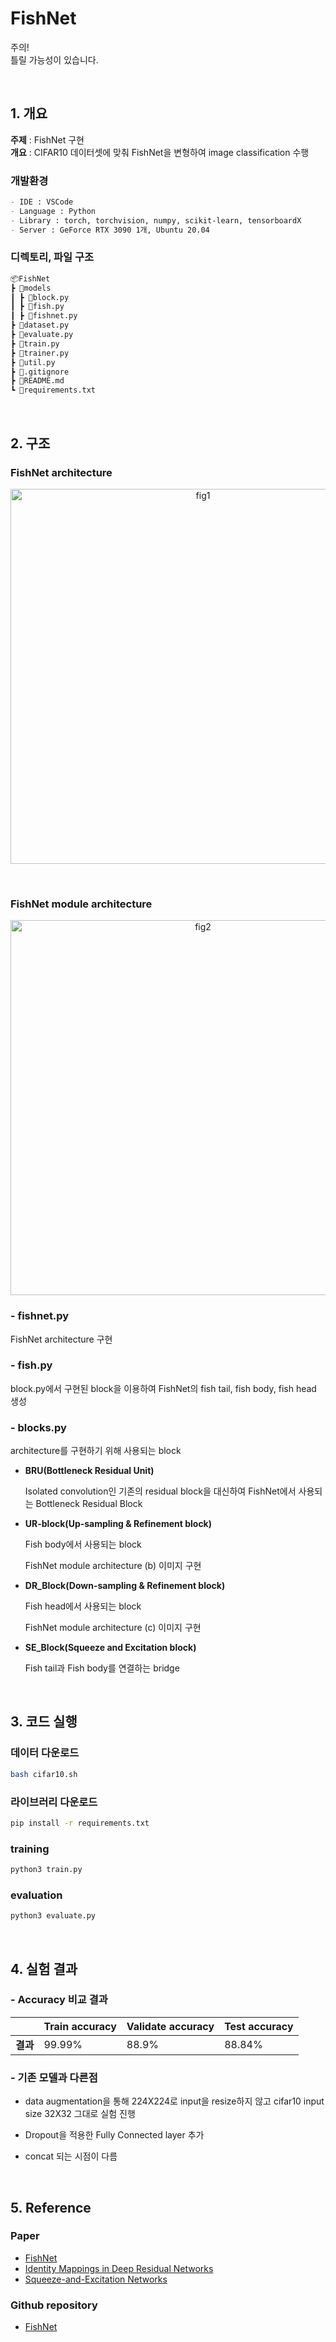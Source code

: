 # FishNet

주의!  
틀릴 가능성이 있습니다.

</br>

## 1. 개요

**주제** : FishNet 구현  
**개요** : CIFAR10 데이터셋에 맞춰 FishNet을 변형하여 image classification 수행 


### 개발환경

```markdown
- IDE : VSCode
- Language : Python
- Library : torch, torchvision, numpy, scikit-learn, tensorboardX 
- Server : GeForce RTX 3090 1개, Ubuntu 20.04
```

### 디렉토리, 파일 구조

```markdown
📦FishNet
┣ 📂models
┃ ┣ 📜block.py
┃ ┣ 📜fish.py
┃ ┣ 📜fishnet.py
┣ 📜dataset.py
┣ 📜evaluate.py
┣ 📜train.py
┣ 📜trainer.py
┣ 📜util.py
┣ 📜.gitignore
┣ 📜README.md
┗ 📜requirements.txt
```
</br>

## 2. 구조  
 
### **FishNet architecture**
<p align="center">
  <img width="600" alt="fig1" src="https://user-images.githubusercontent.com/68064510/234520380-89aabb49-ff33-4451-a7c2-950495ac5a89.png">
</p>

</br>

### **FishNet module architecture**

<p align="center">
  <img width="600" alt="fig2" src="https://user-images.githubusercontent.com/68064510/225210897-6a05d548-f9f6-4a02-84ce-f296d9715546.png">
</p>

### **- fishnet.py**

FishNet architecture 구현

### **- fish.py**

block.py에서 구현된 block을 이용하여 FishNet의 fish tail, fish body, fish head 생성


### **- blocks.py**

architecture를 구현하기 위해 사용되는 block

- **BRU(Bottleneck Residual Unit)**
    
    Isolated convolution인 기존의 residual block을 대신하여 FishNet에서 사용되는 Bottleneck Residual Block
    
- **UR-block(Up-sampling & Refinement block)**
    
    Fish body에서 사용되는 block 
    
    FishNet module architecture (b) 이미지 구현
    

- **DR_Block(Down-sampling & Refinement block)**
    
    Fish head에서 사용되는 block 
    
    FishNet module architecture (c) 이미지 구현
    
- **SE_Block(Squeeze and Excitation block)**
    
    Fish tail과 Fish body를 연결하는 bridge 

</br>    

## 3. 코드 실행

### 데이터 다운로드

```bash
bash cifar10.sh
```

### 라이브러리 다운로드

```bash
pip install -r requirements.txt
```

### training

```bash
python3 train.py
```

### evaluation

```bash
python3 evaluate.py
```

</br>

## 4. 실험 결과

### - Accuracy 비교 결과
| <center></center> |  <center>Train accuracy</center> |  <center>Validate accuracy</center> |  <center>Test accuracy</center> |
|:--------:|:--------|:--------|:--------|
|**결과** |99.99% |88.9%|88.84% |


### - 기존 모델과 다른점

- data augmentation을 통해 224X224로 input을 resize하지 않고 cifar10 input size 32X32 그대로 실험 진행
    
- Dropout을 적용한 Fully Connected layer 추가  

- concat 되는 시점이 다름
    
</br>

## 5. Reference

### Paper

- [FishNet](https://arxiv.org/abs/1901.03495)
- [Identity Mappings in Deep Residual Networks](https://arxiv.org/abs/1603.05027)
- [Squeeze-and-Excitation Networks](https://arxiv.org/abs/1709.01507)

### Github repository

- [FishNet](https://github.com/kevin-ssy/FishNet)
